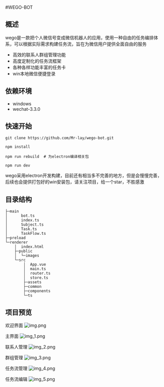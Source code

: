 #WEGO-BOT

## 概述

wego是一款把个人微信号变成微信机器人的应用，使用一种自由的任务编排体系，可以根据实际需求构建任务流，旨在为微信用户提供全面自由的服务

- 高效的联系人群组管理功能
- 高度定制化的任务流框架
- 各种各样功能丰富的任务卡
- win本地微信便捷登录

## 依赖环境

- windows
- wechat-3.3.0

## 快速开始

```shell
git clone https://github.com/Mr-lay/wego-bot.git

npm install

npm run rebuild  # 为electron编译相关包

npm run dev
```

wego采用electron开发构建，目前还有相当多不完善的地方，但是会慢慢完善，后续也会提供打包好的win安装包，请关注项目，给一个star，不胜感激

## 目录结构

```
├─main
│      bot.ts
│      index.ts
│      Subject.ts
│      Task.ts
│      TaskFlow.ts
├─preload
└─renderer
    │  index.html
    ├─public
    │  └─images
    └─src
        │  App.vue
        │  main.ts
        │  router.ts
        │  store.ts
        ├─assets
        ├─common
        ├─components  
        └─ts
```

## 项目预览

欢迎界面
![img.png](https://gitee.com/git_for_li/image-repo/raw/master/images/img.png)

主界面
![img_1.png](https://gitee.com/git_for_li/image-repo/raw/master/images/img_1.png)

联系人管理
![img_2.png](https://gitee.com/git_for_li/image-repo/raw/master/images/img_2.png)

群组管理
![img_3.png](https://gitee.com/git_for_li/image-repo/raw/master/images/img_3.png)

任务流管理
![img_4.png](https://gitee.com/git_for_li/image-repo/raw/master/images/img_4.png)

任务流编辑
![img_5.png](https://gitee.com/git_for_li/image-repo/raw/master/images/img_5.png)